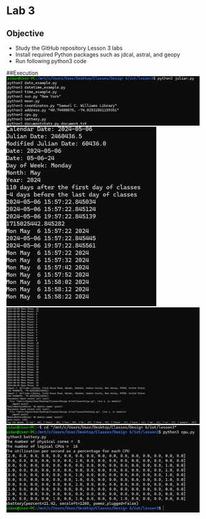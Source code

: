 # Lab 3

## Objective
- Study the GitHub repository Lesson 3 labs
- Install required Python packages such as jdcal, astral, and geopy
- Run following python3 code

##Execution
![code_1](lab3_1.png)
![code_2](lab3_2.png)
![code_3](lab3_3.png)
![code_4](lab3_4.png)
